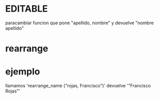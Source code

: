 EDITABLE 
==========
paracambiar
funcion que pone "apellido, nombre" y devuelve "nombre apellido"
# rearrange
# ejemplo
llamamos 'rearrange_name ("rojas, Francisco")' devuelve '"Francisco Rojas"'
